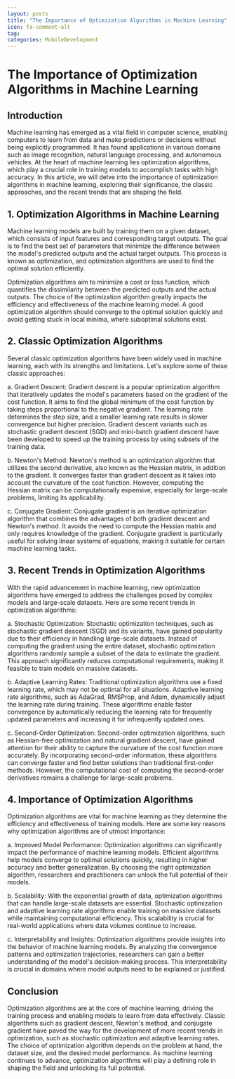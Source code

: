 ```yaml
---
layout: posts
title: "The Importance of Optimization Algorithms in Machine Learning"
icon: fa-comment-alt
tag:      
categories: MobileDevelopment
---
```



# The Importance of Optimization Algorithms in Machine Learning

## Introduction
Machine learning has emerged as a vital field in computer science, enabling computers to learn from data and make predictions or decisions without being explicitly programmed. It has found applications in various domains such as image recognition, natural language processing, and autonomous vehicles. At the heart of machine learning lies optimization algorithms, which play a crucial role in training models to accomplish tasks with high accuracy. In this article, we will delve into the importance of optimization algorithms in machine learning, exploring their significance, the classic approaches, and the recent trends that are shaping the field.

## 1. Optimization Algorithms in Machine Learning
Machine learning models are built by training them on a given dataset, which consists of input features and corresponding target outputs. The goal is to find the best set of parameters that minimize the difference between the model's predicted outputs and the actual target outputs. This process is known as optimization, and optimization algorithms are used to find the optimal solution efficiently.

Optimization algorithms aim to minimize a cost or loss function, which quantifies the dissimilarity between the predicted outputs and the actual outputs. The choice of the optimization algorithm greatly impacts the efficiency and effectiveness of the machine learning model. A good optimization algorithm should converge to the optimal solution quickly and avoid getting stuck in local minima, where suboptimal solutions exist.

## 2. Classic Optimization Algorithms
Several classic optimization algorithms have been widely used in machine learning, each with its strengths and limitations. Let's explore some of these classic approaches:

a. Gradient Descent:
Gradient descent is a popular optimization algorithm that iteratively updates the model's parameters based on the gradient of the cost function. It aims to find the global minimum of the cost function by taking steps proportional to the negative gradient. The learning rate determines the step size, and a smaller learning rate results in slower convergence but higher precision. Gradient descent variants such as stochastic gradient descent (SGD) and mini-batch gradient descent have been developed to speed up the training process by using subsets of the training data.

b. Newton's Method:
Newton's method is an optimization algorithm that utilizes the second derivative, also known as the Hessian matrix, in addition to the gradient. It converges faster than gradient descent as it takes into account the curvature of the cost function. However, computing the Hessian matrix can be computationally expensive, especially for large-scale problems, limiting its applicability.

c. Conjugate Gradient:
Conjugate gradient is an iterative optimization algorithm that combines the advantages of both gradient descent and Newton's method. It avoids the need to compute the Hessian matrix and only requires knowledge of the gradient. Conjugate gradient is particularly useful for solving linear systems of equations, making it suitable for certain machine learning tasks.

## 3. Recent Trends in Optimization Algorithms
With the rapid advancement in machine learning, new optimization algorithms have emerged to address the challenges posed by complex models and large-scale datasets. Here are some recent trends in optimization algorithms:

a. Stochastic Optimization:
Stochastic optimization techniques, such as stochastic gradient descent (SGD) and its variants, have gained popularity due to their efficiency in handling large-scale datasets. Instead of computing the gradient using the entire dataset, stochastic optimization algorithms randomly sample a subset of the data to estimate the gradient. This approach significantly reduces computational requirements, making it feasible to train models on massive datasets.

b. Adaptive Learning Rates:
Traditional optimization algorithms use a fixed learning rate, which may not be optimal for all situations. Adaptive learning rate algorithms, such as AdaGrad, RMSProp, and Adam, dynamically adjust the learning rate during training. These algorithms enable faster convergence by automatically reducing the learning rate for frequently updated parameters and increasing it for infrequently updated ones.

c. Second-Order Optimization:
Second-order optimization algorithms, such as Hessian-free optimization and natural gradient descent, have gained attention for their ability to capture the curvature of the cost function more accurately. By incorporating second-order information, these algorithms can converge faster and find better solutions than traditional first-order methods. However, the computational cost of computing the second-order derivatives remains a challenge for large-scale problems.

## 4. Importance of Optimization Algorithms
Optimization algorithms are vital for machine learning as they determine the efficiency and effectiveness of training models. Here are some key reasons why optimization algorithms are of utmost importance:

a. Improved Model Performance:
Optimization algorithms can significantly impact the performance of machine learning models. Efficient algorithms help models converge to optimal solutions quickly, resulting in higher accuracy and better generalization. By choosing the right optimization algorithm, researchers and practitioners can unlock the full potential of their models.

b. Scalability:
With the exponential growth of data, optimization algorithms that can handle large-scale datasets are essential. Stochastic optimization and adaptive learning rate algorithms enable training on massive datasets while maintaining computational efficiency. This scalability is crucial for real-world applications where data volumes continue to increase.

c. Interpretability and Insights:
Optimization algorithms provide insights into the behavior of machine learning models. By analyzing the convergence patterns and optimization trajectories, researchers can gain a better understanding of the model's decision-making process. This interpretability is crucial in domains where model outputs need to be explained or justified.

## Conclusion
Optimization algorithms are at the core of machine learning, driving the training process and enabling models to learn from data effectively. Classic algorithms such as gradient descent, Newton's method, and conjugate gradient have paved the way for the development of more recent trends in optimization, such as stochastic optimization and adaptive learning rates. The choice of optimization algorithm depends on the problem at hand, the dataset size, and the desired model performance. As machine learning continues to advance, optimization algorithms will play a defining role in shaping the field and unlocking its full potential.